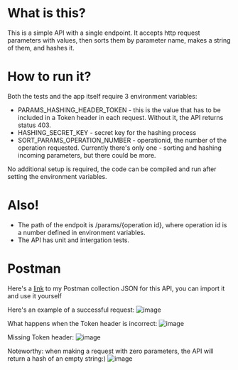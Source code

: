 # What is this?
This is a simple API with a single endpoint. It accepts http request parameters with values, then sorts them by parameter name, makes a string of them, and hashes it.

# How to run it?
Both the tests and the app itself require 3 environment variables:
* PARAMS_HASHING_HEADER_TOKEN - this is the value that has to be included in a Token header in each request. Without it, the API returns status 403.
* HASHING_SECRET_KEY - secret key for the hashing process
* SORT_PARAMS_OPERATION_NUMBER - operationid, the number of the operation requested. Currently there's only one - sorting and hashing incoming parameters, but there could be more.

No additional setup is required, the code can be compiled and run after setting the environment variables. 

# Also!
* The path of the endpoit is /params/{operation id}, where operation id is a number defined in environment variables.
* The API has unit and intergation tests.

# Postman
Here's a [link](https://api.postman.com/collections/25314724-5730d10d-d805-445e-95d5-68d29d2cd85b?access_key=PMAT-01HVV7MS5DB2WVKM8NC9FAW8RJ) to my Postman collection JSON for this API, you can import it and use it yourself

Here's an example of a successful request: 
![image](https://github.com/Rushional/Sorting-params/assets/56831898/1b042cff-de21-4e4c-960f-ef330b7b268d)

What happens when the Token header is incorrect:
![image](https://github.com/Rushional/Sorting-params/assets/56831898/81938fc2-b6fb-44d3-b9a0-1dc08c7e7a3f)

Missing Token header:
![image](https://github.com/Rushional/Sorting-params/assets/56831898/9df78cfa-d3a5-4841-910d-5a9a13cc1c3b)

Noteworthy: when making a request with zero parameters, the API will return a hash of an empty string:)
![image](https://github.com/Rushional/Sorting-params/assets/56831898/1c69a41a-dd49-4754-9732-013451292f0f)
